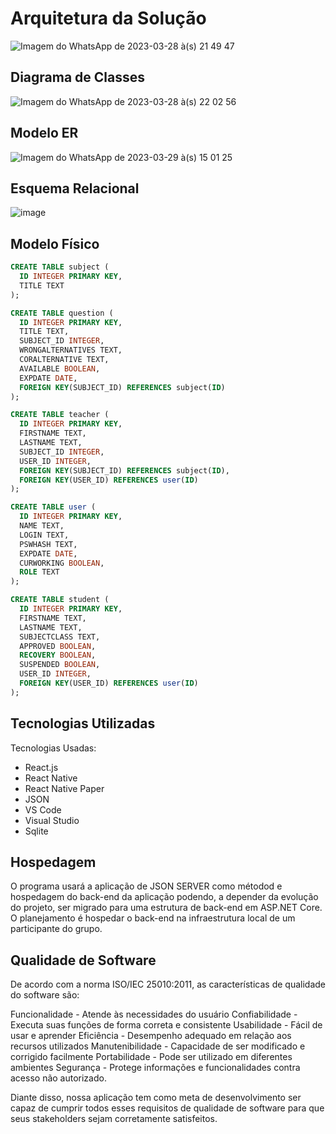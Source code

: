 # Arquitetura da Solução
<!--
<span style="color:red">Pré-requisitos: <a href="3-Projeto de Interface.md"> Projeto de Interface</a></span>

Definição de como o software é estruturado em termos dos componentes que fazem parte da solução e do ambiente de hospedagem da aplicação.

![Arquitetura da Solução](img/02-mob-arch.png)
-->

![Imagem do WhatsApp de 2023-03-28 à(s) 21 49 47](https://user-images.githubusercontent.com/16859514/228695826-1e607226-0ce4-4841-b745-3edb0b1e9040.jpg)

## Diagrama de Classes
<!--
O diagrama de classes ilustra graficamente como será a estrutura do software, e como cada uma das classes da sua estrutura estarão interligadas. Essas classes servem de modelo para materializar os objetos que executarão na memória.

As referências abaixo irão auxiliá-lo na geração do artefato “Diagrama de Classes”.

> - [Diagramas de Classes - Documentação da IBM](https://www.ibm.com/docs/pt-br/rational-soft-arch/9.6.1?topic=diagrams-class)
> - [O que é um diagrama de classe UML? | Lucidchart](https://www.lucidchart.com/pages/pt/o-que-e-diagrama-de-classe-uml)
-->

![Imagem do WhatsApp de 2023-03-28 à(s) 22 02 56](https://user-images.githubusercontent.com/16859514/228695867-c7665fdd-a9f8-4d50-a705-bffe3dd08e80.jpg)

## Modelo ER

<!--
O Modelo ER representa através de um diagrama como as entidades (coisas, objetos) se relacionam entre si na aplicação interativa.]

As referências abaixo irão auxiliá-lo na geração do artefato “Modelo ER”.

> - [Como fazer um diagrama entidade relacionamento | Lucidchart](https://www.lucidchart.com/pages/pt/como-fazer-um-diagrama-entidade-relacionamento)
-->

![Imagem do WhatsApp de 2023-03-29 à(s) 15 01 25](https://user-images.githubusercontent.com/16859514/228695941-d469c14b-f219-4055-8cee-d35244484425.jpg)

## Esquema Relacional
<!--
O Esquema Relacional corresponde à representação dos dados em tabelas juntamente com as restrições de integridade e chave primária.
 
As referências abaixo irão auxiliá-lo na geração do artefato “Esquema Relacional”.

> - [Criando um modelo relacional - Documentação da IBM](https://www.ibm.com/docs/pt-br/cognos-analytics/10.2.2?topic=designer-creating-relational-model)
-->

![image](https://user-images.githubusercontent.com/16859514/228698950-5e007376-3a08-42c0-ac46-0ab839ccfd9b.png)


## Modelo Físico
<!--
Entregar um arquivo banco.sql contendo os scripts de criação das tabelas do banco de dados. Este arquivo deverá ser incluído dentro da pasta src\bd.
-->

```sql
CREATE TABLE subject (
  ID INTEGER PRIMARY KEY,
  TITLE TEXT
);

CREATE TABLE question (
  ID INTEGER PRIMARY KEY,
  TITLE TEXT,
  SUBJECT_ID INTEGER,
  WRONGALTERNATIVES TEXT,
  CORALTERNATIVE TEXT,
  AVAILABLE BOOLEAN,
  EXPDATE DATE,
  FOREIGN KEY(SUBJECT_ID) REFERENCES subject(ID)
);

CREATE TABLE teacher (
  ID INTEGER PRIMARY KEY,
  FIRSTNAME TEXT,
  LASTNAME TEXT,
  SUBJECT_ID INTEGER,
  USER_ID INTEGER,
  FOREIGN KEY(SUBJECT_ID) REFERENCES subject(ID),
  FOREIGN KEY(USER_ID) REFERENCES user(ID)
);

CREATE TABLE user (
  ID INTEGER PRIMARY KEY,
  NAME TEXT,
  LOGIN TEXT,
  PSWHASH TEXT,
  EXPDATE DATE,
  CURWORKING BOOLEAN,
  ROLE TEXT
);

CREATE TABLE student (
  ID INTEGER PRIMARY KEY,
  FIRSTNAME TEXT,
  LASTNAME TEXT,
  SUBJECTCLASS TEXT,
  APPROVED BOOLEAN,
  RECOVERY BOOLEAN,
  SUSPENDED BOOLEAN,
  USER_ID INTEGER,
  FOREIGN KEY(USER_ID) REFERENCES user(ID)
);

````

## Tecnologias Utilizadas

<!--
Descreva aqui qual(is) tecnologias você vai usar para resolver o seu problema, ou seja, implementar a sua solução. Liste todas as tecnologias envolvidas, linguagens a serem utilizadas, serviços web, frameworks, bibliotecas, IDEs de desenvolvimento, e ferramentas.

Apresente também uma figura explicando como as tecnologias estão relacionadas ou como uma interação do usuário com o sistema vai ser conduzida, por onde ela passa até retornar uma resposta ao usuário.
-->

Tecnologias Usadas:
 - React.js
 - React Native
 - React Native Paper
 - JSON
 - VS Code
 - Visual Studio
 - Sqlite

## Hospedagem

<!--
Explique como a hospedagem e o lançamento da plataforma foi feita.

> **Links Úteis**:
>
> - [Website com GitHub Pages](https://pages.github.com/)
> - [Programação colaborativa com Repl.it](https://repl.it/)
> - [Getting Started with Heroku](https://devcenter.heroku.com/start)
> - [Publicando Seu Site No Heroku](http://pythonclub.com.br/publicando-seu-hello-world-no-heroku.html)
-->

O programa usará a aplicação de JSON SERVER como métodod e hospedagem do back-end da aplicação podendo, a depender da evolução do projeto, ser migrado para uma estrutura de back-end em ASP.NET Core. O planejamento é hospedar o back-end na infraestrutura local de um participante do grupo.

## Qualidade de Software
<!--
Conceituar qualidade de fato é uma tarefa complexa, mas ela pode ser vista como um método gerencial que através de procedimentos disseminados por toda a organização, busca garantir um produto final que satisfaça às expectativas dos stakeholders.

No contexto de desenvolvimento de software, qualidade pode ser entendida como um conjunto de características a serem satisfeitas, de modo que o produto de software atenda às necessidades de seus usuários. Entretanto, tal nível de satisfação nem sempre é alcançado de forma espontânea, devendo ser continuamente construído. Assim, a qualidade do produto depende fortemente do seu respectivo processo de desenvolvimento.

A norma internacional ISO/IEC 25010, que é uma atualização da ISO/IEC 9126, define oito características e 30 subcaracterísticas de qualidade para produtos de software.
Com base nessas características e nas respectivas sub-características, identifique as sub-características que sua equipe utilizará como base para nortear o desenvolvimento do projeto de software considerando-se alguns aspectos simples de qualidade. Justifique as subcaracterísticas escolhidas pelo time e elenque as métricas que permitirão a equipe avaliar os objetos de interesse.

> **Links Úteis**:
>
> - [ISO/IEC 25010:2011 - Systems and software engineering — Systems and software Quality Requirements and Evaluation (SQuaRE) — System and software quality models](https://www.iso.org/standard/35733.html/)
> - [Análise sobre a ISO 9126 – NBR 13596](https://www.tiespecialistas.com.br/analise-sobre-iso-9126-nbr-13596/)
> - [Qualidade de Software - Engenharia de Software 29](https://www.devmedia.com.br/qualidade-de-software-engenharia-de-software-29/18209/)
-->

De acordo com a norma ISO/IEC 25010:2011, as características de qualidade do software são:

Funcionalidade - Atende às necessidades do usuário
Confiabilidade - Executa suas funções de forma correta e consistente
Usabilidade - Fácil de usar e aprender
Eficiência - Desempenho adequado em relação aos recursos utilizados
Manutenibilidade - Capacidade de ser modificado e corrigido facilmente
Portabilidade - Pode ser utilizado em diferentes ambientes
Segurança - Protege informações e funcionalidades contra acesso não autorizado.

Diante disso, nossa aplicação tem como meta de desenvolvimento ser capaz de cumprir todos esses requisitos de qualidade de software para que seus stakeholders sejam corretamente satisfeitos.
